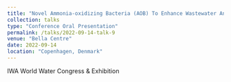 ```yaml
---
title: "Novel Ammonia-oxidizing Bacteria (AOB) To Enhance Wastewater And Sludge Management"
collection: talks
type: "Conference Oral Presentation"
permalink: /talks/2022-09-14-talk-9
venue: "Bella Centre"
date: 2022-09-14
location: "Copenhagen, Denmark"
---
```


IWA World Water Congress & Exhibition



